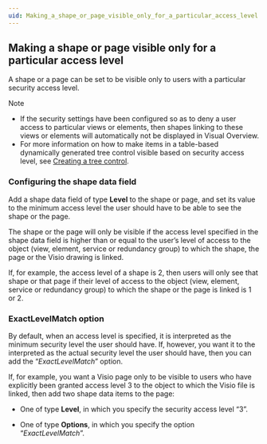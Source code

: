 ```yaml
---
uid: Making_a_shape_or_page_visible_only_for_a_particular_access_level
---
```


## Making a shape or page visible only for a particular access level

A shape or a page can be set to be visible only to users with a particular security access level.

> [!NOTE]
> - If the security settings have been configured so as to deny a user access to particular views or elements, then shapes linking to these views or elements will automatically not be displayed in Visual Overview.
> - For more information on how to make items in a table-based dynamically generated tree control visible based on security access level, see [Creating a tree control](Adding_options_to_a_session_variable_control.md#creating-a-tree-control).

### Configuring the shape data field

Add a shape data field of type **Level** to the shape or page, and set its value to the minimum access level the user should have to be able to see the shape or the page.

The shape or the page will only be visible if the access level specified in the shape data field is higher than or equal to the user’s level of access to the object (view, element, service or redundancy group) to which the shape, the page or the Visio drawing is linked.

If, for example, the access level of a shape is 2, then users will only see that shape or that page if their level of access to the object (view, element, service or redundancy group) to which the shape or the page is linked is 1 or 2.

### ExactLevelMatch option

By default, when an access level is specified, it is interpreted as the minimum security level the user should have. If, however, you want it to the interpreted as the actual security level the user should have, then you can add the “*ExactLevelMatch*” option.

If, for example, you want a Visio page only to be visible to users who have explicitly been granted access level 3 to the object to which the Visio file is linked, then add two shape data items to the page:

- One of type **Level**, in which you specify the security access level “3”.

- One of type **Options**, in which you specify the option “*ExactLevelMatch*”.
